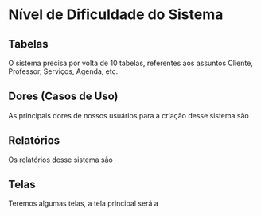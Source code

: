 # Nível de Dificuldade do Sistema

## Tabelas
O sistema precisa por volta de 10 tabelas, referentes aos assuntos Cliente, Professor, Serviços, Agenda, etc.

## Dores (Casos de Uso)
As principais dores de nossos usuários para a criação desse sistema são

## Relatórios
Os relatórios desse sistema são

## Telas
Teremos algumas telas, a tela principal será a 

